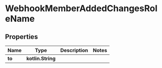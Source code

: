 
# WebhookMemberAddedChangesRoleName

## Properties
Name | Type | Description | Notes
------------ | ------------- | ------------- | -------------
**to** | **kotlin.String** |  | 



